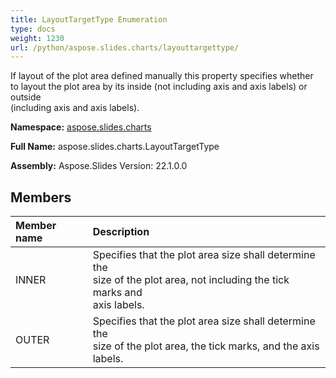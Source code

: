 ```yaml
---
title: LayoutTargetType Enumeration
type: docs
weight: 1230
url: /python/aspose.slides.charts/layouttargettype/
---
```


If layout of the plot area defined manually this property specifies whether <br/>            to layout the plot area by its inside (not including axis and axis labels) or outside<br/>            (including axis and axis labels).

**Namespace:** [aspose.slides.charts](/python/aspose.slides.charts/)

**Full Name:** aspose.slides.charts.LayoutTargetType

**Assembly:**  Aspose.Slides Version: 22.1.0.0

## **Members**
|**Member name**|**Description**|
| :- | :- |
|INNER|Specifies that the plot area size shall determine the<br/>            size of the plot area, not including the tick marks and<br/>            axis labels.|
|OUTER|Specifies that the plot area size shall determine the<br/>            size of the plot area, the tick marks, and the axis<br/>            labels.|
